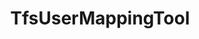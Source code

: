 ---
optionsClassName: TfsUserMappingToolOptions
optionsClassFullName: MigrationTools.Tools.TfsUserMappingToolOptions
configurationSamples: []
description: The TfsUserMappingTool is used to map users from the source to the target system. Run it with the ExportUsersForMappingContext to create a mapping file then with WorkItemMigrationContext to use the mapping file to update the users in the target system as you migrate the work items.
className: TfsUserMappingTool
typeName: Tools
architecture: v1
options: []
status: missng XML code comments
processingTarget: missng XML code comments
classFile: /src/MigrationTools.Clients.AzureDevops.ObjectModel/Tools/TfsUserMappingTool.cs
optionsClassFile: /src/MigrationTools.Clients.AzureDevops.ObjectModel/Tools/TfsUserMappingToolOptions.cs

redirectFrom:
- /Reference/v1/Tools/TfsUserMappingToolOptions/
layout: reference
toc: true
permalink: /Reference/Tools/TfsUserMappingTool/
title: TfsUserMappingTool
categories:
- Tools
- v1
topics:
- topic: notes
  path: /Tools/TfsUserMappingTool-notes.md
  exists: false
  markdown: ''
- topic: introduction
  path: /Tools/TfsUserMappingTool-introduction.md
  exists: false
  markdown: ''

---
